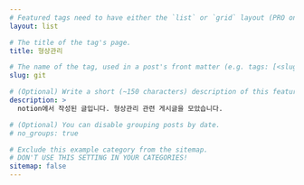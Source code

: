 ```yaml
---
# Featured tags need to have either the `list` or `grid` layout (PRO only).
layout: list

# The title of the tag's page.
title: 형상관리

# The name of the tag, used in a post's front matter (e.g. tags: [<slug>]).
slug: git

# (Optional) Write a short (~150 characters) description of this featured tag.
description: >
  notion에서 작성된 글입니다. 형상관리 관련 게시글을 모았습니다.

# (Optional) You can disable grouping posts by date.
# no_groups: true

# Exclude this example category from the sitemap.
# DON'T USE THIS SETTING IN YOUR CATEGORIES!
sitemap: false
---
```

